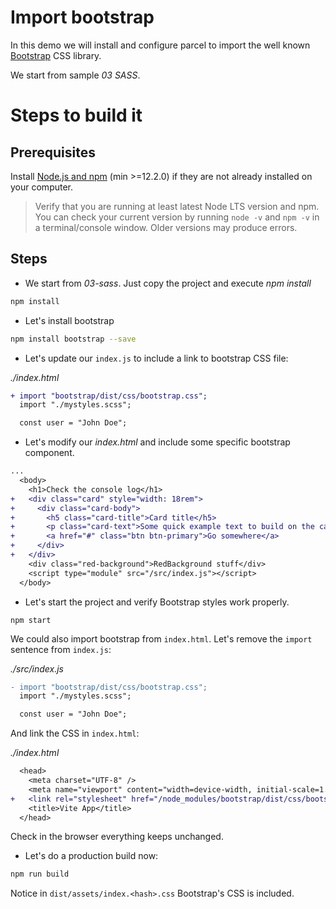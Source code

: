 # Import bootstrap

In this demo we will install and configure parcel to import the well known [Bootstrap](https://getbootstrap.com/) CSS library.

We start from sample _03 SASS_.

# Steps to build it

## Prerequisites

Install [Node.js and npm](https://nodejs.org/en/) (min >=12.2.0) if they are not already installed on your computer.

> Verify that you are running at least latest Node LTS version and npm. You can check your current version by running `node -v` and `npm -v` in a terminal/console window. Older versions may produce errors.

## Steps

- We start from _03-sass_. Just copy the project and execute _npm install_

```cmd
npm install
```

- Let's install bootstrap

```bash
npm install bootstrap --save
```

- Let's update our `index.js` to include a link to bootstrap CSS file:

_./index.html_

```diff
+ import "bootstrap/dist/css/bootstrap.css";
  import "./mystyles.scss";

  const user = "John Doe";
```

- Let's modify our _index.html_ and include some specific bootstrap component.

```diff
...
  <body>
    <h1>Check the console log</h1>
+   <div class="card" style="width: 18rem">
+     <div class="card-body">
+       <h5 class="card-title">Card title</h5>
+       <p class="card-text">Some quick example text to build on the card title and make up the bulk of the card's content.</p>
+       <a href="#" class="btn btn-primary">Go somewhere</a>
+     </div>
+   </div>
    <div class="red-background">RedBackground stuff</div>
    <script type="module" src="/src/index.js"></script>
  </body>
```

- Let's start the project and verify Bootstrap styles work properly.

```
npm start
```

We could also import bootstrap from `index.html`. Let's remove the `import` sentence from `index.js`:

_./src/index.js_

```diff
- import "bootstrap/dist/css/bootstrap.css";
  import "./mystyles.scss";

  const user = "John Doe";
```

And link the CSS in `index.html`:

_./index.html_

```diff
  <head>
    <meta charset="UTF-8" />
    <meta name="viewport" content="width=device-width, initial-scale=1.0" />
+   <link rel="stylesheet" href="/node_modules/bootstrap/dist/css/bootstrap.css" />
    <title>Vite App</title>
  </head>
```

Check in the browser everything keeps unchanged.

- Let's do a production build now:

```bash
npm run build
```

Notice in `dist/assets/index.<hash>.css` Bootstrap's CSS is included.
